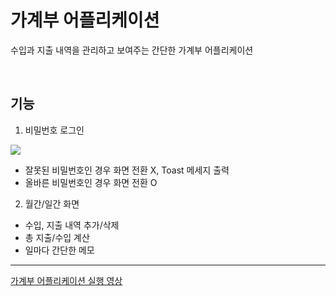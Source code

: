 # 가계부 어플리케이션

수입과 지출 내역을 관리하고 보여주는 간단한 가계부 어플리케이션

<br/>



## 기능

1. 비밀번호 로그인

<img src="https://github.com/Ji-Yeon-98/account_book/blob/main/%EB%B9%84%EB%B0%80%EB%B2%88%ED%98%B8.gif">

- 잘못된 비밀번호인 경우 화면 전환 X, Toast 메세지 출력
- 올바른 비밀번호인 경우 화면 전환 O


2. 월간/일간 화면
- 수입, 지출 내역 추가/삭제
- 총 지출/수입 계산
- 일마다 간단한 메모

---


[가계부 어플리케이션 실행 영상](https://drive.google.com/file/d/1SGawJb056AnLEn3jcwWeWYvg66ku28xy/view?usp=drive_link)
